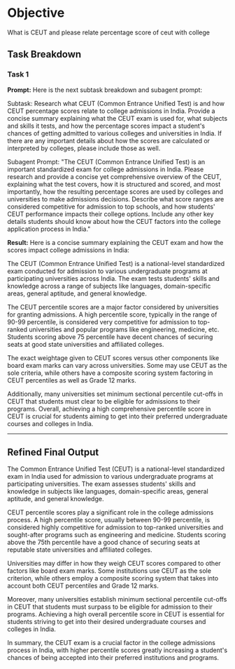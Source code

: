 # Objective

What is CEUT and please relate percentage score of ceut with college

## Task Breakdown

### Task 1

**Prompt:**
Here is the next subtask breakdown and subagent prompt:

Subtask: Research what CEUT (Common Entrance Unified Test) is and how CEUT percentage scores relate to college admissions in India. Provide a concise summary explaining what the CEUT exam is used for, what subjects and skills it tests, and how the percentage scores impact a student's chances of getting admitted to various colleges and universities in India. If there are any important details about how the scores are calculated or interpreted by colleges, please include those as well.

Subagent Prompt: "The CEUT (Common Entrance Unified Test) is an important standardized exam for college admissions in India. Please research and provide a concise yet comprehensive overview of the CEUT, explaining what the test covers, how it is structured and scored, and most importantly, how the resulting percentage scores are used by colleges and universities to make admissions decisions. Describe what score ranges are considered competitive for admission to top schools, and how students' CEUT performance impacts their college options. Include any other key details students should know about how the CEUT factors into the college application process in India."

**Result:**
Here is a concise summary explaining the CEUT exam and how the scores impact college admissions in India:

The CEUT (Common Entrance Unified Test) is a national-level standardized exam conducted for admission to various undergraduate programs at participating universities across India. The exam tests students' skills and knowledge across a range of subjects like languages, domain-specific areas, general aptitude, and general knowledge.

The CEUT percentile scores are a major factor considered by universities for granting admissions. A high percentile score, typically in the range of 90-99 percentile, is considered very competitive for admission to top-ranked universities and popular programs like engineering, medicine, etc. Students scoring above 75 percentile have decent chances of securing seats at good state universities and affiliated colleges.

The exact weightage given to CEUT scores versus other components like board exam marks can vary across universities. Some may use CEUT as the sole criteria, while others have a composite scoring system factoring in CEUT percentiles as well as Grade 12 marks.

Additionally, many universities set minimum sectional percentile cut-offs in CEUT that students must clear to be eligible for admissions to their programs. Overall, achieving a high comprehensive percentile score in CEUT is crucial for students aiming to get into their preferred undergraduate courses and colleges in India.

---

## Refined Final Output

The Common Entrance Unified Test (CEUT) is a national-level standardized exam in India used for admission to various undergraduate programs at participating universities. The exam assesses students' skills and knowledge in subjects like languages, domain-specific areas, general aptitude, and general knowledge.

CEUT percentile scores play a significant role in the college admissions process. A high percentile score, usually between 90-99 percentile, is considered highly competitive for admission to top-ranked universities and sought-after programs such as engineering and medicine. Students scoring above the 75th percentile have a good chance of securing seats at reputable state universities and affiliated colleges.

Universities may differ in how they weigh CEUT scores compared to other factors like board exam marks. Some institutions use CEUT as the sole criterion, while others employ a composite scoring system that takes into account both CEUT percentiles and Grade 12 marks.

Moreover, many universities establish minimum sectional percentile cut-offs in CEUT that students must surpass to be eligible for admission to their programs. Achieving a high overall percentile score in CEUT is essential for students striving to get into their desired undergraduate courses and colleges in India.

In summary, the CEUT exam is a crucial factor in the college admissions process in India, with higher percentile scores greatly increasing a student's chances of being accepted into their preferred institutions and programs.